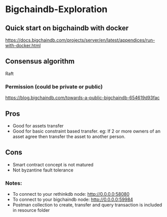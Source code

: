 # Bigchaindb-Exploration

## Quick start on bigchaindb with docker

https://docs.bigchaindb.com/projects/server/en/latest/appendices/run-with-docker.html

## Consensus algorithm
Raft

### Permission (could be private or public)
https://blog.bigchaindb.com/towards-a-public-bigchaindb-654619d93fac

## Pros
* Good for assets transfer
* Good for basic constraint based transfer. eg: If 2 or more owners of an asset agree then transfer the asset to another person.

## Cons

* Smart contract concept is not matured
* Not byzantine fault tolerance


### Notes:

* To connect to your rethinkdb node: http://0.0.0.0:58080
* To connect to your bigchaindb node: http://0.0.0.0:59984
* Postman collection to create, transfer and query transaction is included in resource folder
